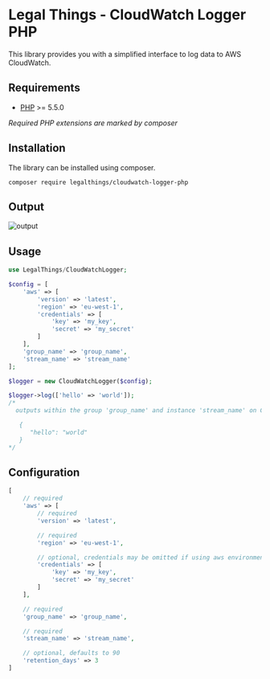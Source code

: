 Legal Things - CloudWatch Logger PHP
==================

This library provides you with a simplified interface to log data to AWS CloudWatch.


## Requirements

- [PHP](http://www.php.net) >= 5.5.0

_Required PHP extensions are marked by composer_


## Installation

The library can be installed using composer.

    composer require legalthings/cloudwatch-logger-php

## Output

![output](https://user-images.githubusercontent.com/5793511/29072119-c16b1ce2-7c46-11e7-87e1-bde855aa279e.png)


## Usage

```php
use LegalThings/CloudWatchLogger;

$config = [
    'aws' => [
        'version' => 'latest',
        'region' => 'eu-west-1',
        'credentials' => [
            'key' => 'my_key',
            'secret' => 'my_secret'
        ]
    ],
    'group_name' => 'group_name',
    'stream_name' => 'stream_name'
];

$logger = new CloudWatchLogger($config);

$logger->log(['hello' => 'world']);
/*
  outputs within the group 'group_name' and instance 'stream_name' on CloudWatch:

   {
      "hello": "world"
   }
*/
```


## Configuration

```php
[
    // required
    'aws' => [
        // required
        'version' => 'latest',

        // required
        'region' => 'eu-west-1',

        // optional, credentials may be omitted if using aws environment variables or roles
        'credentials' => [
            'key' => 'my_key',
            'secret' => 'my_secret'
        ]
    ],

    // required
    'group_name' => 'group_name',

    // required
    'stream_name' => 'stream_name',

    // optional, defaults to 90
    'retention_days' => 3
]
```
